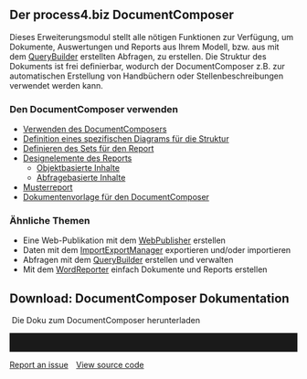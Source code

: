 ## Der process4.biz DocumentComposer

Dieses Erweiterungsmodul stellt alle nötigen Funktionen zur Verfügung,
um Dokumente, Auswertungen und Reports aus Ihrem Modell, bzw. aus mit
dem [QueryBuilder](querybuilder-de) erstellten Abfragen, zu erstellen. Die
Struktur des Dokuments ist frei definierbar, wodurch der
DocumentComposer z.B. zur automatischen Erstellung von Handbüchern oder
Stellenbeschreibungen verwendet werden kann.

### Den DocumentComposer verwenden

-   [Verwenden des DocumentComposers](verwenden-des-documentcomposers)
-   [Definition eines spezifischen Diagrams für die Struktur](definieren-der-struktur-für-den-report)
-   [Definieren des Sets für den Report](definieren-des-sets-für-den-report)
-   [Designelemente des Reports](designelemente-des-reports)
    -   [Objektbasierte Inhalte](objektbasierte-inhalte)
    -   [Abfragebasierte Inhalte](abfragebasierte-inhalte)
-   [Musterreport](musterreport)
-   [Dokumentenvorlage für den DocumentComposer](dokumentenvorlage-für-den-documentcomposer)

### Ähnliche Themen

-   Eine Web-Publikation mit dem [WebPublisher](webpublisher-de) erstellen
-   Daten mit dem [ImportExportManager](importexportmanager-de) exportieren
    und/oder importieren
-   Abfragen mit dem [QueryBuilder](querybuilder-de) erstellen und
    verwalten
-   Mit dem [WordReporter](wordreporter-de) einfach Dokumente und Reports
    erstellen

## Download: DocumentComposer Dokumentation

 Die Doku zum DocumentComposer herunterladen

<hr style="padding-top:2rem" />
<a href="https://github.com/process4/docs/issues" target="_blank" class="bgw btn btn-primary btn-lg shadow-sm">Report an issue</a>
<a href="https://github.com/process4/docs" target="_blank" class="bgw btn btn-primary btn-lg shadow-sm" style="margin-left:10px;">View source code</a>